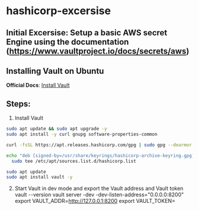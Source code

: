 # hashicorp-excersise

## Initial Excersise: Setup a basic AWS secret Engine using the documentation (https://www.vaultproject.io/docs/secrets/aws)

## Installing Vault on Ubuntu
**Official Docs**: [Install Vault](https://developer.hashicorp.com/vault/docs/install)

## Steps:
1. Install Vault
```bash
sudo apt update && sudo apt upgrade -y
sudo apt install -y curl gnupg software-properties-common

curl -fsSL https://apt.releases.hashicorp.com/gpg | sudo gpg --dearmor -o /usr/share/keyrings/hashicorp-archive-keyring.gpg

echo "deb [signed-by=/usr/share/keyrings/hashicorp-archive-keyring.gpg] https://apt.releases.hashicorp.com $(lsb_release -cs) main" | \
  sudo tee /etc/apt/sources.list.d/hashicorp.list

sudo apt update
sudo apt install vault -y
```

2. Start Vault in dev mode and export the Vault address and Vault token
vault --version
vault server -dev -dev-listen-address="0.0.0.0:8200"
export VAULT_ADDR=http://127.0.0.1:8200
export VAULT_TOKEN=<vault-root-token>


